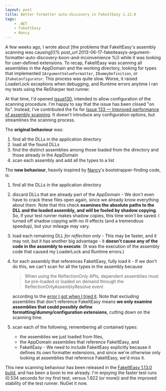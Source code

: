 ```yaml
---
layout: post
title: Better formatter auto-discovery in FakeItEasy 1.13.0
tags: 
    - .NET
    - FakeItEasy
    - Nancy
---
```


A few weeks ago, I wrote about [the problems that FakeItEasy's
assembly scanning was causing]({% post_url 2013-06-17-fakeiteasys-argument-formatter-auto-discovery-boon-and-inconvenience %}) while it was looking for user-defined extensions. To recap,
FakeItEasy was scanning all assemblies in the AppDomain and the
working directory, looking for types that implemented
`IArgumentValueFormatter`, `IDummyDefinition`, or
`IFakeConfigurator`. This process was quite slow. Worse, it raised
LoaderLock exceptions when debugging, and Runtime errors anytime I ran
my tests using the ReSharper test runner.


At that time, I'd opened <a href="https://github.com/FakeItEasy/FakeItEasy/issues/130">issue130</a>, intended to allow configuration of the scanning
procedure. I'm happy to say that the issue has been closed "on
fix". Instead, I've contributed the fix for <a href="https://github.com/FakeItEasy/FakeItEasy/issues/133">Issue 133 &mdash; Improved performance of assembly scanning</a>. It doesn't
introduce any configuration options, but streamlines the scanning
process.

<!--more-->

The **original behaviour** was:

1. find all the DLLs in the application directory
1. load all the found DLLs
1. find the distinct assemblies among those loaded from the directory and those already in the AppDomain
1. scan each assembly and add all the types to a list

The **new behaviour**, heavily inspired by <a href="http://nancyfx.org/">Nancy</a>'s bootstrapper-finding code, is:

1. find all the DLLs in the application directory
1. discard DLLs that are already part of the AppDomain - We don't even have to crack these files open again, since we already know everything about them. Note that this check **examines the absolute paths to the DLL and the loaded assembly, and will be fooled by shadow copying**. So, if your test runner makes shadow copies, this time won't be saved. I turned off shadow copying with no ill effects (and a tremendous speedup), but your mileage may vary.
1. load each remaining DLL _for reflection only_ - This may be faster, and it may not, but it has another big advantage - it **doesn't cause any of the code in the assembly to execute**. (It was the execution of the assembly code that caused my LoaderLock and Runtime errors.)
1. for each assembly that references FakeItEasy, fully load it - If we don't do this, we can't scan for all the types in the assembly because 

    > When using the ReflectionOnly APIs, dependent assemblies must be pre-loaded or loaded on demand through the ReflectionOnlyAssemblyResolve event

    according to the <a href="https://github.com/FakeItEasy/FakeItEasy/issues/133#issuecomment-19728061">error I got when I tried it</a>. Note that excluding assemblies that don't reference FakeItEasy means **we only examine assemblies that could possibly define formatting/dummy/configuration extensions**, cutting down on the scanning time.

1. scan each of the following, remembering all contained types:

    * the assemblies we just loaded from files,
    * the AppDomain assemblies that reference FakeItEasy, and
    * FakeItEasy - We need to include FakeItEasy explicitly because it
      defines its own formatter extensions, and since we're otherwise
      only looking at assemblies that reference FakeItEasy, we'd miss
      it.

This new scanning behaviour has been released in the <a
href="https://www.nuget.org/packages/FakeItEasy/1.13.0">FakeItEasy
1.13.0 build</a>, and has been a boon to me already. I'm enjoying the
faster test runs (0.534 seconds for my first test, versus 1.822 (or
more)) and the improved stability of the test runner. NuGet it now.